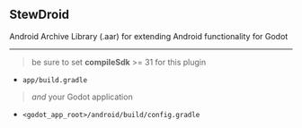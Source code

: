 ## StewDroid

Android Archive Library (.aar) for extending Android functionality for Godot

---
> be sure to set **compileSdk** >= 31 for this plugin

* `app/build.gradle`


> *and* your Godot application 

* `<godot_app_root>/android/build/config.gradle`
